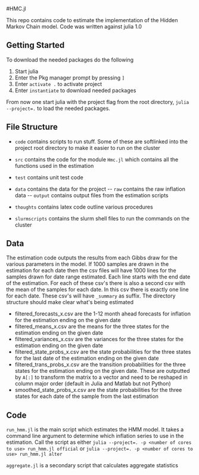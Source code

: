 #HMC.jl

This repo contains code to estimate the implementation of the Hidden Markov Chain model. Code was written against julia 1.0

## Getting Started
To download the needed packages do the following

1. Start julia
2. Enter the Pkg manager prompt by pressing `]`
3. Enter `activate .` to activate project
4. Enter `instantiate` to download needed packages

From now one start julia with the project flag from the root directory, 
`julia --project=.` to load the needed packages. 

## File Structure

* `code` contains scripts to run stuff. Some of these are softlinked into the project root directory to
make it easier to run on the cluster

* `src` contains the code for the module `Hmc.jl` which contains all the functions used in  the estimation

* `test` contains unit test code

* `data` contains the data for the project
    -- `raw` contains the raw inflation data
    -- `output` contains output files from the estimation scripts

* `thoughts` contains latex code outline various procedures

* `slurmscripts` contains the slurm shell files to run the commands on the cluster


## Data

The estimation code outputs the results from each Gibbs draw for the various parameters in the model.
If 1000 samples are drawn in the estimation for each date then the csv files will have 1000 lines for the
samples drawn for date range estimated. Each line starts with the end date of the estimation. For each
of these csv's there is also a second csv with the mean of the samples for each date. In this csv there is
exactly one line for each date. These csv's will have `_summary` as suffix.
The directory structure should make clear what's being estimated

* filtered_forecasts_x.csv are the 1-12 month ahead forecasts for inflation for the estimation ending on the given date
* filtered_means_x.csv are the means for the three states for the estimation ending on the given date
* filtered_variances_x.csv are the variances for the three states for the estimation ending on the given date
* filtered_state_probs_x.csv are the state probabilities for the three states for the last date of the estimation ending on the given date
* filtered_trans_probs_x.csv are the transition probabilities for the three states for the estimation ending on the given date. These are outputted by `A[:]` to transform the matrix to a vector and need to be reshaped in column major order (default in Julia and Matlab but not Python)
* smoothed_state_probs_x.csv are the state probabilities for the three states for each date of the sample from the last estimation



## Code
`run_hmm.jl` is the main script which estimates the HMM model. It takes a command line argument 
to determine which inflation series to use in the estimation. Call the script as either 
`julia --project=. -p <number of cores to use> run_hmm.jl official` or 
`julia --project=. -p <number of cores to use> run_hmm.jl alter`

`aggregate.jl` is a secondary script that calculates aggregate statistics

